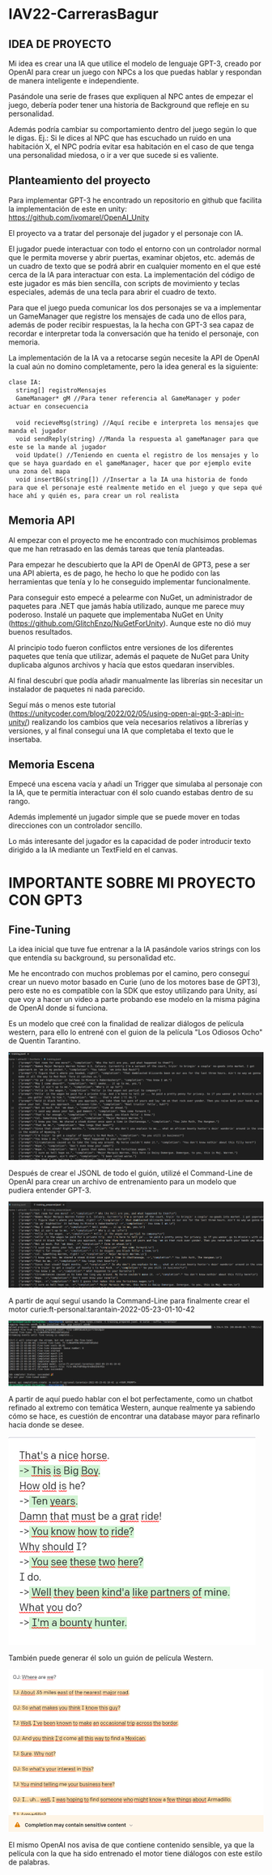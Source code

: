 # IAV22-CarrerasBagur

## IDEA DE PROYECTO

Mi idea es crear una IA que utilice el modelo de lenguaje GPT-3, creado por OpenAI para crear un juego con NPCs a los que puedas hablar y respondan de manera
inteligente e independiente.

Pasándole una serie de frases que expliquen al NPC antes de empezar el juego, debería poder tener una historia de Background que refleje en su
personalidad.

Además podría cambiar su comportamiento dentro del juego según lo que le digas.
Ej.: Si le dices al NPC que has escuchado un ruido en una habitación X, el NPC podría evitar esa habitación en el caso de que tenga una personalidad miedosa, 
o ir a ver que sucede si es valiente.

##  Planteamiento del proyecto
Para implementar GPT-3 he encontrado un repositorio en github que facilita la implementación de este en unity: https://github.com/ivomarel/OpenAI_Unity

El proyecto va a tratar del personaje del jugador y el personaje con IA.

El jugador puede interactuar con todo el entorno con un controlador normal que le permita moverse y abrir puertas, examinar objetos, etc. además de un cuadro de
texto que se podrá abrir en cualquier momento en el que esté cerca de la IA para interactuar con esta. La implementación del código de este jugador es más
bien sencilla, con scripts de movimiento y teclas especiales, además de una tecla para abrir el cuadro de texto.

Para que el juego pueda comunicar los dos personajes se va a implementar un GameManager que registre los mensajes de cada uno de ellos para, además de poder
recibir respuestas, la Ia hecha con GPT-3 sea capaz de recordar e interpretar toda la conversación que ha tenido el personaje, con memoria.

La implementación de la IA va a retocarse según necesite la API de OpenAI la cual aún no domino completamente, pero la idea general es la siguiente:

```
clase IA:
  string[] registroMensajes
  GameManager* gM //Para tener referencia al GameManager y poder actuar en consecuencia
  
  void recieveMsg(string) //Aquí recibe e interpreta los mensajes que manda el jugador
  void sendReply(string) //Manda la respuesta al gameManager para que este se la mande al jugador
  void Update() //Teniendo en cuenta el registro de los mensajes y lo que se haya guardado en el gameManager, hacer que por ejemplo evite una zona del mapa
  void insertBG(string[]) //Insertar a la IA una historia de fondo para que el personaje esté realmente metido en el juego y que sepa qué hace ahí y quién es, para crear un rol realista
  ```

  ## Memoria API
  Al empezar con el proyecto me he encontrado con muchísimos problemas que me han retrasado en las demás tareas que tenía planteadas.

  Para empezar he descubierto que la API de OpenAI de GPT3, pese a ser una API abierta, es de pago, he hecho lo que he podido con las herramientas que tenía y lo he conseguido implementar funcionalmente.

  Para conseguir esto empecé a pelearme con NuGet, un administrador de paquetes para .NET que jamás había utilizado, aunque me parece muy poderoso. Instalé un paquete que implementaba NuGet en Unity (https://github.com/GlitchEnzo/NuGetForUnity). Aunque este no dió muy buenos resultados.

  Al principio todo fueron conflictos entre versiones de los diferentes paquetes que tenía que utilizar, además el paquete de NuGet para Unity duplicaba algunos archivos y hacía que estos quedaran inservibles.

  Al final descubrí que podía añadir manualmente las librerías sin necesitar un instalador de paquetes ni nada parecido.

  Seguí más o menos este tutorial (https://unitycoder.com/blog/2022/02/05/using-open-ai-gpt-3-api-in-unity/) realizando los cambios que veía necesarios relativos a librerías y versiones, y al final conseguí una IA que completaba el texto que le insertaba.
  

## Memoria Escena

Empecé una escena vacía y añadí un Trigger que simulaba al personaje con la IA, que te permitía interactuar con él solo cuando estabas dentro de su rango.

Además implementé un jugador simple que se puede mover en todas direcciones con un controlador sencillo.

Lo más interesante del jugador es la capacidad de poder introducir texto dirigido a la IA mediante un TextField en el canvas.

# IMPORTANTE SOBRE MI PROYECTO CON GPT3
## Fine-Tuning
La idea inicial que tuve fue entrenar a la IA pasándole varios strings con los que entendía su background, su personalidad etc.

Me he encontrado con muchos problemas por el camino, pero conseguí crear un nuevo motor basado en Curie (uno de los motores base de GPT3), pero este no es compatible con la SDK que estoy utilizando para Unity, así que voy a hacer un video a parte probando ese modelo en la misma página de OpenAI donde sí funciona.

Es un modelo que creé con la finalidad de realizar diálogos de película western, para ello lo entrené con el guion de la película "Los Odiosos Ocho" de Quentin Tarantino.

![Training](imgs/training.png)

Después de crear el JSONL de todo el guión, utilizé el Command-Line de OpenAI para crear un archivo de entrenamiento para un modelo que pudiera entender GPT-3.

![Training_Preparation](imgs/training_prepared.png)

A partir de aquí seguí usando la Command-Line para finalmente crear el motor curie:ft-personal:tarantain-2022-05-23-01-10-42

![Engine](imgs/engine.png)

A partir de aquí puedo hablar con el bot perfectamente, como un chatbot refinado al extremo con temática Western, aunque realmente ya sabiendo cómo se hace, es cuestión de encontrar una database mayor para refinarlo hacia donde se desee.

![WesternChat](imgs/WesternChat.png)

También puede generar él solo un guión de película Western.

![WesternScript](imgs/WesternScript.png)

El mismo OpenAI nos avisa de que contiene contenido sensible, ya que la película con la que ha sido entrenado el motor tiene diálogos con este estilo de palabras.

